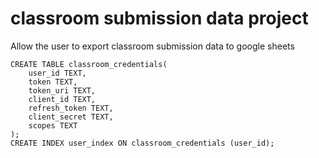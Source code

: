 # classroom submission data project

Allow the user to export classroom submission data to google sheets

    CREATE TABLE classroom_credentials(
        user_id TEXT,
        token TEXT,
        token_uri TEXT,
        client_id TEXT,
        refresh_token TEXT,
        client_secret TEXT,
        scopes TEXT
    );
    CREATE INDEX user_index ON classroom_credentials (user_id);
